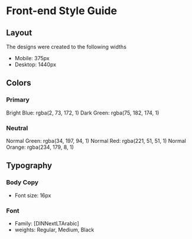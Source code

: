 # Front-end Style Guide

## Layout

The designs were created to the following widths

- Mobile: 375px
- Desktop: 1440px

## Colors

### Primary

Bright Blue: rgba(2, 73, 172, 1)
Dark Green: rgba(75, 182, 174, 1)

### Neutral

Normal Green: rgba(34, 197, 94, 1)
Normal Red: rgba(221, 51, 51, 1)
Normal Orange: rgba(234, 179, 8, 1)

## Typography

### Body Copy

- Font size: 16px

### Font

- Family: [DINNextLTArabic]
- weights: Regular, Medium, Black
